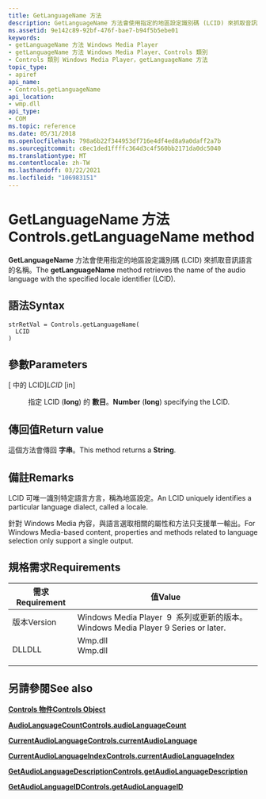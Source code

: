 ```yaml
---
title: GetLanguageName 方法
description: GetLanguageName 方法會使用指定的地區設定識別碼 (LCID) 來抓取音訊語言的名稱。
ms.assetid: 9e142c89-92bf-476f-bae7-b94f5b5ebe01
keywords:
- getLanguageName 方法 Windows Media Player
- getLanguageName 方法 Windows Media Player、Controls 類別
- Controls 類別 Windows Media Player，getLanguageName 方法
topic_type:
- apiref
api_name:
- Controls.getLanguageName
api_location:
- wmp.dll
api_type:
- COM
ms.topic: reference
ms.date: 05/31/2018
ms.openlocfilehash: 798a6b22f344953df716e4df4ed8a9a0daff2a7b
ms.sourcegitcommit: c8ec1ded1ffffc364d3c4f560bb2171da0dc5040
ms.translationtype: MT
ms.contentlocale: zh-TW
ms.lasthandoff: 03/22/2021
ms.locfileid: "106983151"
---
```

# <a name="controlsgetlanguagename-method"></a><span data-ttu-id="6b9df-106">GetLanguageName 方法</span><span class="sxs-lookup"><span data-stu-id="6b9df-106">Controls.getLanguageName method</span></span>

<span data-ttu-id="6b9df-107">**GetLanguageName** 方法會使用指定的地區設定識別碼 (LCID) 來抓取音訊語言的名稱。</span><span class="sxs-lookup"><span data-stu-id="6b9df-107">The **getLanguageName** method retrieves the name of the audio language with the specified locale identifier (LCID).</span></span>

## <a name="syntax"></a><span data-ttu-id="6b9df-108">語法</span><span class="sxs-lookup"><span data-stu-id="6b9df-108">Syntax</span></span>


```JScript
strRetVal = Controls.getLanguageName(
  LCID
)
```



## <a name="parameters"></a><span data-ttu-id="6b9df-109">參數</span><span class="sxs-lookup"><span data-stu-id="6b9df-109">Parameters</span></span>

<dl> <dt>

<span data-ttu-id="6b9df-110"> \[ 中的 LCID\]</span><span class="sxs-lookup"><span data-stu-id="6b9df-110">*LCID* \[in\]</span></span>
</dt> <dd>

<span data-ttu-id="6b9df-111">指定 LCID (**long**) 的 **數目**。</span><span class="sxs-lookup"><span data-stu-id="6b9df-111">**Number** (**long**) specifying the LCID.</span></span>

</dd> </dl>

## <a name="return-value"></a><span data-ttu-id="6b9df-112">傳回值</span><span class="sxs-lookup"><span data-stu-id="6b9df-112">Return value</span></span>

<span data-ttu-id="6b9df-113">這個方法會傳回 **字串**。</span><span class="sxs-lookup"><span data-stu-id="6b9df-113">This method returns a **String**.</span></span>

## <a name="remarks"></a><span data-ttu-id="6b9df-114">備註</span><span class="sxs-lookup"><span data-stu-id="6b9df-114">Remarks</span></span>

<span data-ttu-id="6b9df-115">LCID 可唯一識別特定語言方言，稱為地區設定。</span><span class="sxs-lookup"><span data-stu-id="6b9df-115">An LCID uniquely identifies a particular language dialect, called a locale.</span></span>

<span data-ttu-id="6b9df-116">針對 Windows Media 內容，與語言選取相關的屬性和方法只支援單一輸出。</span><span class="sxs-lookup"><span data-stu-id="6b9df-116">For Windows Media-based content, properties and methods related to language selection only support a single output.</span></span>

## <a name="requirements"></a><span data-ttu-id="6b9df-117">規格需求</span><span class="sxs-lookup"><span data-stu-id="6b9df-117">Requirements</span></span>



| <span data-ttu-id="6b9df-118">需求</span><span class="sxs-lookup"><span data-stu-id="6b9df-118">Requirement</span></span> | <span data-ttu-id="6b9df-119">值</span><span class="sxs-lookup"><span data-stu-id="6b9df-119">Value</span></span> |
|--------------------|------------------------------------------------------------------------------------|
| <span data-ttu-id="6b9df-120">版本</span><span class="sxs-lookup"><span data-stu-id="6b9df-120">Version</span></span><br/> | <span data-ttu-id="6b9df-121">Windows Media Player  9  系列或更新的版本。</span><span class="sxs-lookup"><span data-stu-id="6b9df-121">Windows Media Player 9 Series or later.</span></span><br/>                                 |
| <span data-ttu-id="6b9df-122">DLL</span><span class="sxs-lookup"><span data-stu-id="6b9df-122">DLL</span></span><br/>     | <dl> <span data-ttu-id="6b9df-123"><dt>Wmp.dll</dt></span><span class="sxs-lookup"><span data-stu-id="6b9df-123"><dt>Wmp.dll</dt></span></span> </dl> |



## <a name="see-also"></a><span data-ttu-id="6b9df-124">另請參閱</span><span class="sxs-lookup"><span data-stu-id="6b9df-124">See also</span></span>

<dl> <dt>

[<span data-ttu-id="6b9df-125">**Controls 物件**</span><span class="sxs-lookup"><span data-stu-id="6b9df-125">**Controls Object**</span></span>](controls-object.md)
</dt> <dt>

[<span data-ttu-id="6b9df-126">**AudioLanguageCount**</span><span class="sxs-lookup"><span data-stu-id="6b9df-126">**Controls.audioLanguageCount**</span></span>](controls-audiolanguagecount.md)
</dt> <dt>

[<span data-ttu-id="6b9df-127">**CurrentAudioLanguage**</span><span class="sxs-lookup"><span data-stu-id="6b9df-127">**Controls.currentAudioLanguage**</span></span>](controls-currentaudiolanguage.md)
</dt> <dt>

[<span data-ttu-id="6b9df-128">**CurrentAudioLanguageIndex**</span><span class="sxs-lookup"><span data-stu-id="6b9df-128">**Controls.currentAudioLanguageIndex**</span></span>](controls-currentaudiolanguageindex.md)
</dt> <dt>

[<span data-ttu-id="6b9df-129">**GetAudioLanguageDescription**</span><span class="sxs-lookup"><span data-stu-id="6b9df-129">**Controls.getAudioLanguageDescription**</span></span>](controls-getaudiolanguagedescription.md)
</dt> <dt>

[<span data-ttu-id="6b9df-130">**GetAudioLanguageID**</span><span class="sxs-lookup"><span data-stu-id="6b9df-130">**Controls.getAudioLanguageID**</span></span>](controls-getaudiolanguageid.md)
</dt> </dl>

 

 





